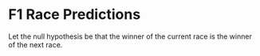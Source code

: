 # F1 Race Predictions

Let the null hypothesis be that the winner of the current race is the winner of the next race.